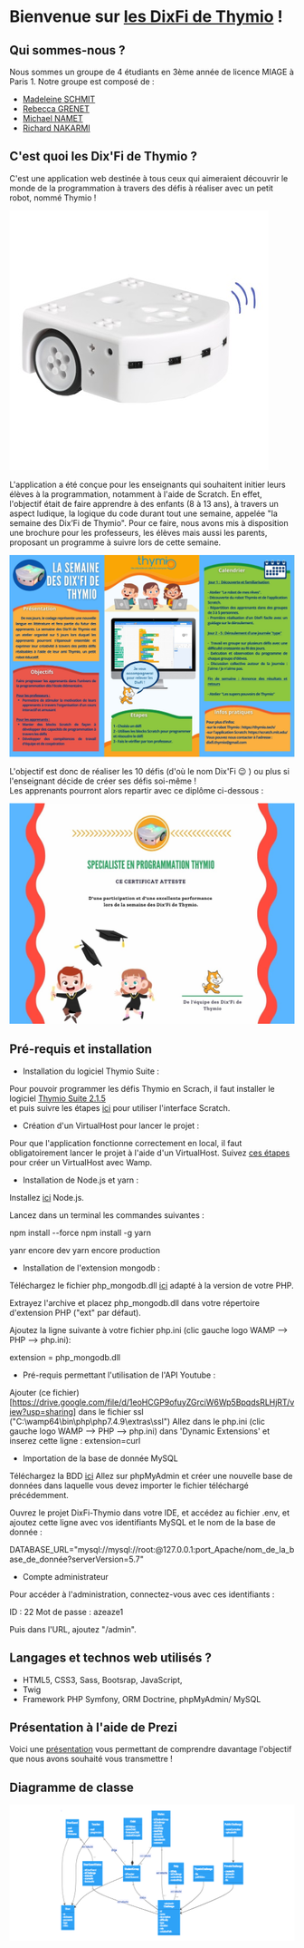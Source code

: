 # Bienvenue sur [les DixFi de Thymio](https://thymio.tech/) !

## Qui sommes-nous ? 

Nous sommes un groupe de 4 étudiants en 3ème année de licence MIAGE à Paris 1. 
Notre groupe est composé de :

+ [Madeleine SCHMIT](https://github.com/Madde24)
+ [Rebecca GRENET](https://github.com/Rbk98)
+ [Michael NAMET](https://github.com/Michael-Namet)
+ [Richard NAKARMI](https://github.com/Richard-Nkr)

## C'est quoi les Dix'Fi de Thymio ?

C'est une application web destinée à tous ceux qui aimeraient découvrir le monde de la programmation à travers des défis à réaliser avec un petit robot, nommé Thymio !

![Le Robot Thymio](thymio-colors.jpg)  

L'application a été conçue pour les enseignants qui souhaitent initier leurs élèves à la programmation, notamment à l'aide de Scratch. En effet, l'objectif était de faire apprendre à des enfants (8 à 13 ans), à travers un aspect ludique, la logique du code durant tout une semaine, appelée "la semaine des Dix’Fi de Thymio".  Pour ce faire, nous avons mis à disposition une brochure pour les professeurs, les élèves mais aussi les parents, proposant un programme à suivre lors de cette semaine. 

![La Semaine des Dix'Fi de  Thymio](La_semaine_des_dixfi_thymio.jpg)   

L'objectif est donc de réaliser les 10 défis (d'où le nom Dix'Fi :wink: ) ou plus si l'enseignant décide de créer ses défis soi-même !   
Les apprenants pourront alors repartir avec ce diplôme ci-dessous : 

![Certificat Thymio](certificatThymio.jpg)

## Pré-requis et installation   

+ Installation du logiciel Thymio Suite : 

Pour pouvoir programmer les défis Thymio en Scrach, il faut installer le logiciel [Thymio Suite 2.1.5](https://www.thymio.org/fr/programmer/)  
et puis suivre les étapes [ici](https://www.thymio.org/fr/programmer/scratch/) pour utiliser l'interface Scratch.

+ Création d'un VirtualHost pour lancer le projet :

Pour que l'application fonctionne correctement en local, il faut obligatoirement lancer le projet à l'aide d'un VirtualHost.
Suivez [ces étapes](https://blog.smarchal.com/creer-un-virtualhost-avec-wampserver) pour créer un VirtualHost avec Wamp.

+ Installation de Node.js et yarn : 

Installez [ici](https://nodejs.org/en/download/) Node.js. 

Lancez dans un terminal les commandes suivantes : 

npm install --force
npm install -g yarn 

yanr encore dev
yarn encore production

+ Installation de l'extension mongodb : 

Téléchargez le fichier php_mongodb.dll [ici](https://pecl.php.net/package/mongodb/1.8.1/windows) adapté à la version de votre PHP.

Extrayez l'archive et placez php_mongodb.dll dans votre répertoire d'extension PHP ("ext" par défaut).

Ajoutez la ligne suivante à votre fichier php.ini (clic gauche logo WAMP --> PHP --> php.ini):

extension = php_mongodb.dll

+ Pré-requis permettant l'utilisation de l'API Youtube : 

Ajouter (ce fichier)[https://drive.google.com/file/d/1eoHCGP9ofuyZGrciW6Wp5BpqdsRLHjRT/view?usp=sharing] dans le fichier ssl ("C:\wamp64\bin\php\php7.4.9\extras\ssl")
Allez dans le php.ini (clic gauche logo WAMP --> PHP --> php.ini) dans 'Dynamic Extensions' et inserez cette ligne : extension=curl

+ Importation de la base de donnée MySQL

Téléchargez la BDD [ici](https://drive.google.com/file/d/1XgWPCdTJ3rO4SHRHwd8R9bW9eQFDBAmx/view?usp=sharing)
Allez sur phpMyAdmin et créer une nouvelle base de données dans laquelle vous devez importer le fichier téléchargé précédemment.

Ouvrez le projet DixFi-Thymio dans votre IDE, et accédez au fichier .env, et ajoutez cette ligne avec vos identifiants MySQL et le nom de la base de donnée :

DATABASE_URL="mysql://mysql://root:@127.0.0.1:port_Apache/nom_de_la_base_de_donnée?serverVersion=5.7" 

+ Compte administrateur

Pour accéder à l'administration, connectez-vous avec ces identifiants : 

ID : 22
Mot de passe : azeaze1

Puis dans l'URL, ajoutez "/admin".

## Langages et technos web utilisés ?

+ HTML5, CSS3, Sass, Bootsrap, JavaScript, 
+ Twig
+ Framework PHP Symfony, ORM Doctrine, phpMyAdmin/ MySQL

## Présentation à l'aide de Prezi

Voici une [présentation](https://prezi.com/p/edit/grrifcavqgra/) vous permettant de comprendre davantage l'objectif que nous avons souhaité vous transmettre !

## Diagramme de classe

![diagram_class](diagram_class_DixFi.png)

